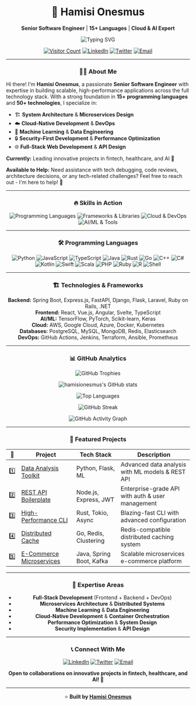 <div align="center">

# 🌟 Hamisi Onesmus

**Senior Software Engineer** | **15+ Languages** | **Cloud & AI Expert**

<img src="https://readme-typing-svg.herokuapp.com?font=Fira+Code&size=22&duration=3000&pause=1000&color=00D4FF&center=true&vCenter=true&width=940&lines=Building+Scalable+Systems+%7C+AI+Enthusiast+%7C+Open+Source+Contributor;Full-Stack+Developer+%7C+Cloud+Architect+%7C+Distributed+Systems+Expert;Problem+Solver+%7C+Tech+Innovator+%7C+Lifelong+Learner" alt="Typing SVG" />

[![Visitor Count](https://komarev.com/ghpvc/?username=hamisionesmus&color=blueviolet&style=for-the-badge)](https://github.com/hamisionesmus)
[![LinkedIn](https://img.shields.io/badge/LinkedIn-0077B5?style=for-the-badge&logo=linkedin&logoColor=white)](https://www.linkedin.com/in/hamisi-onesmus)
[![Twitter](https://img.shields.io/badge/Twitter-1DA1F2?style=for-the-badge&logo=twitter&logoColor=white)](https://x.com/hamisikilumo)
[![Email](https://img.shields.io/badge/Email-D14836?style=for-the-badge&logo=gmail&logoColor=white)](mailto:kilumohamisi@gmail.com)

---

### 👨‍💻 **About Me**

<div align="left">

Hi there! I'm **Hamisi Onesmus**, a passionate **Senior Software Engineer** with expertise in building scalable, high-performance applications across the full technology stack. With a strong foundation in **15+ programming languages** and **50+ technologies**, I specialize in:

- 🏗️ **System Architecture** & **Microservices Design**
- ☁️ **Cloud-Native Development** & **DevOps**
- 🤖 **Machine Learning** & **Data Engineering**
- 🔒 **Security-First Development** & **Performance Optimization**
- 🌐 **Full-Stack Web Development** & **API Design**

**Currently:** Leading innovative projects in fintech, healthcare, and AI 🚀

**Available to Help:** Need assistance with tech debugging, code reviews, architecture decisions, or any tech-related challenges? Feel free to reach out - I'm here to help! 💬

</div>

---

### 🔥 **Skills in Action**

<div align="center">

<img src="https://skillicons.dev/icons?i=python,javascript,typescript,java,rust,go,cpp,cs,kotlin,swift,scala,php,ruby&theme=dark" alt="Programming Languages" />

<img src="https://skillicons.dev/icons?i=react,vue,angular,svelte,nodejs,express,fastapi,django,flask,spring,laravel,rails,dotnet&theme=dark" alt="Frameworks & Libraries" />

<img src="https://skillicons.dev/icons?i=aws,gcp,azure,docker,kubernetes,terraform,ansible,prometheus,grafana,postgres,mongodb,redis&theme=dark" alt="Cloud & DevOps" />

<img src="https://skillicons.dev/icons?i=tensorflow,pytorch,scikitlearn,opencv,git,github,githubactions,jenkins,linux,bash,vscode&theme=dark" alt="AI/ML & Tools" />

</div>

---

### 🛠️ **Programming Languages**

![Python](https://img.shields.io/badge/Python-3776AB?style=for-the-badge&logo=python&logoColor=white)
![JavaScript](https://img.shields.io/badge/JavaScript-F7DF1E?style=for-the-badge&logo=javascript&logoColor=black)
![TypeScript](https://img.shields.io/badge/TypeScript-007ACC?style=for-the-badge&logo=typescript&logoColor=white)
![Java](https://img.shields.io/badge/Java-ED8B00?style=for-the-badge&logo=openjdk&logoColor=white)
![Rust](https://img.shields.io/badge/Rust-000000?style=for-the-badge&logo=rust&logoColor=white)
![Go](https://img.shields.io/badge/Go-00ADD8?style=for-the-badge&logo=go&logoColor=white)
![C++](https://img.shields.io/badge/C%2B%2B-00599C?style=for-the-badge&logo=c%2B%2B&logoColor=white)
![C#](https://img.shields.io/badge/C%23-239120?style=for-the-badge&logo=c-sharp&logoColor=white)
![Kotlin](https://img.shields.io/badge/Kotlin-7F52FF?style=for-the-badge&logo=kotlin&logoColor=white)
![Swift](https://img.shields.io/badge/Swift-FA7343?style=for-the-badge&logo=swift&logoColor=white)
![Scala](https://img.shields.io/badge/Scala-DC322F?style=for-the-badge&logo=scala&logoColor=white)
![PHP](https://img.shields.io/badge/PHP-777BB4?style=for-the-badge&logo=php&logoColor=white)
![Ruby](https://img.shields.io/badge/Ruby-CC342D?style=for-the-badge&logo=ruby&logoColor=white)
![R](https://img.shields.io/badge/R-276DC3?style=for-the-badge&logo=r&logoColor=white)
![Shell](https://img.shields.io/badge/Shell-121011?style=for-the-badge&logo=gnu-bash&logoColor=white)

---

### 🏗️ **Technologies & Frameworks**

**Backend:** Spring Boot, Express.js, FastAPI, Django, Flask, Laravel, Ruby on Rails, .NET  
**Frontend:** React, Vue.js, Angular, Svelte, TypeScript  
**AI/ML:** TensorFlow, PyTorch, Scikit-learn, Keras  
**Cloud:** AWS, Google Cloud, Azure, Docker, Kubernetes  
**Databases:** PostgreSQL, MySQL, MongoDB, Redis, Elasticsearch  
**DevOps:** GitHub Actions, Jenkins, Terraform, Ansible, Prometheus

---

### 📊 **GitHub Analytics**

<div align="center">

<img src="https://github-profile-trophy.vercel.app/?username=hamisionesmus&theme=radical&no-frame=true&no-bg=true&row=1&column=7" alt="GitHub Trophies" />

![hamisionesmus's GitHub stats](https://github-readme-stats.vercel.app/api?username=hamisionesmus&show_icons=true&theme=radical&include_all_commits=true&count_private=true&hide_border=true&bg_color=0D1117)

![Top Languages](https://github-readme-stats.vercel.app/api/top-langs/?username=hamisionesmus&layout=compact&theme=radical&langs_count=12&hide_border=true&bg_color=0D1117)

![GitHub Streak](https://github-readme-streak-stats.herokuapp.com/?user=hamisionesmus&theme=radical&hide_border=true&background=0D1117)

<img src="https://github-readme-activity-graph.vercel.app/graph?username=hamisionesmus&theme=react-dark&hide_border=true&bg_color=0D1117" alt="GitHub Activity Graph" />

</div>

---

### 🚀 **Featured Projects**

| 🌟 | Project | Tech Stack | Description |
|----|---------|------------|-------------|
| 1️⃣ | [Data Analysis Toolkit](https://github.com/hamisionesmus/data-analysis-toolkit) | Python, Flask, ML | Advanced data analysis with ML models & REST API |
| 2️⃣ | [REST API Boilerplate](https://github.com/hamisionesmus/rest-api-boilerplate) | Node.js, Express, JWT | Enterprise-grade API with auth & user management |
| 3️⃣ | [High-Performance CLI](https://github.com/hamisionesmus/rust-cli-tool) | Rust, Tokio, Async | Blazing-fast CLI with advanced configuration |
| 4️⃣ | [Distributed Cache](https://github.com/hamisionesmus/distributed-cache) | Go, Redis, Clustering | Redis-compatible distributed caching system |
| 5️⃣ | [E-Commerce Microservices](https://github.com/hamisionesmus/ecommerce-microservices) | Java, Spring Boot, Kafka | Scalable microservices e-commerce platform |

---

### 🎯 **Expertise Areas**

- **Full-Stack Development** (Frontend + Backend + DevOps)
- **Microservices Architecture** & **Distributed Systems**
- **Machine Learning** & **Data Engineering**
- **Cloud-Native Development** & **Container Orchestration**
- **Performance Optimization** & **System Design**
- **Security Implementation** & **API Design**

---

### 📞 **Connect With Me**

[![LinkedIn](https://img.shields.io/badge/LinkedIn-0077B5?style=for-the-badge&logo=linkedin&logoColor=white)](https://www.linkedin.com/in/hamisi-onesmus)
[![Twitter](https://img.shields.io/badge/Twitter-1DA1F2?style=for-the-badge&logo=twitter&logoColor=white)](https://x.com/hamisikilumo)
[![Email](https://img.shields.io/badge/Email-D14836?style=for-the-badge&logo=gmail&logoColor=white)](mailto:kilumohamisi@gmail.com)

**Open to collaborations on innovative projects in fintech, healthcare, and AI! 🚀**

---

⭐️ **Built by [Hamisi Onesmus](https://github.com/hamisionesmus)**

</div>
